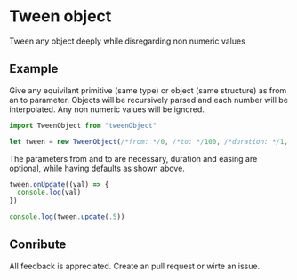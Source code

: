 # Tween object

Tween any object deeply while disregarding non numeric values

## Example

Give any equivilant primitive (same type) or object (same structure) as from an to parameter. Objects will be recursively parsed and each number will be interpolated. Any non numeric values will be ignored. 

```js
import TweenObject from "tweenObject"

let tween = new TweenObject(/*from: */0, /*to: */100, /*duration: */1, /*easing: */x => x)
```

The parameters from and to are necessary, duration and easing are optional, while having defaults as shown above. 

```js
tween.onUpdate((val) => {
  console.log(val)
})

console.log(tween.update(.5)) 
```


## Conribute

All feedback is appreciated. Create an pull request or wirte an issue.
